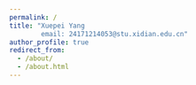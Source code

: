 ```yaml
---
permalink: /
title: "Xuepei Yang        
        email: 24171214053@stu.xidian.edu.cn"
author_profile: true
redirect_from: 
  - /about/
  - /about.html
---
```

